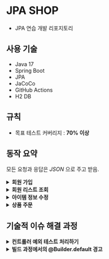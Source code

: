 # JPA SHOP

- JPA 연습 개발 리포지토리

## 사용 기술

- Java 17
- Spring Boot
- JPA
- JaCoCo
- GitHub Actions
- H2 DB

## 규칙

- 목표 테스트 커버리지 : **70% 이상**

## 동작 요약

모든 요청과 응답은 _JSON_ 으로 주고 받음.

<details>
    <summary><b>회원 가입</b><br/></summary>

POST: `localhost:8080/members/new`

![img.png](img.png)
</details>

<details>
  <summary><b>회원 리스트 조회</b><br/></summary>

GET: `localhost:8080/members/`

![img_2.png](img_2.png)
</details>

<details>
  <summary><b>아이템 정보 수정</b><br/></summary>

PATCH: `localhost:8080/items/{id}`

![img_3.png](img_3.png)

</details>

<details>
  <summary><b>상품 주문</b><br/></summary>

POST: `localhost:8080/order`

![img_4.png](img_4.png)
</details>

## 기술적 이슈 해결 과정

<details>
  <summary><b>컨트롤러 예외 테스트 처리하기</b><br/></summary>

```java
public class MemberRequest {

    @NotEmpty(message = "회원 이름은 필수 입니다")
    private String name;
```

- MemberRequest DTO 의 name 값이 없으면 예외가 터져야한다.
- 하지만 컨트롤러에서 _BindingResult.hasError()_ 형식으로 예외를 던지면 아래의 코드가 _NestedServletException_
을 던지면서 테스트가 정상적으로 실행되지 않는다.

```java
@Test
@DisplayName("POST: members/new 회원이름 입력값 없을 때")
void exceptionTest1() throws Exception {
    //given
    MemberRequest request = createHaveNotNameFieldMemberInfo();

    //when
    mockMvc.perform(post("/members/new")
            .contentType(MediaType.APPLICATION_JSON)
            .accept(MediaType.APPLICATION_JSON)
            .content(mapper.writeValueAsString(request)))

```

이를 해결하기 위해 컨트롤러에서 예외가 터지면 이것을 잡아서 일단 정상 처리 시켜주고
사용자가 작성한 코드에 따라 다음 행동을 결정하는 _@ExceptionHandler_ 를 사용.

```java
@RestControllerAdvice
public class ExceptionAdvice {

    @ExceptionHandler
    public ResponseEntity<ErrorResult> bindFieldErrorExceptionHandler(BindException e) {
        ErrorResult errorResult = new ErrorResult("FieldErrorException",
            String.valueOf(Objects.requireNonNull(e.getFieldError()).getDefaultMessage()));
        return new ResponseEntity<>(errorResult, HttpStatus.BAD_REQUEST);
    }
}
```

이제 DTO 객체에서 _name_ 필드를 입력하지 않으면 _ExceptionHandler_ 가 작동해서 _ErrorResult_ 객체에
예외가 발생한 원인과 디폴트 메시지를 넣게 된다.

결과적으로 _controller_ 코드에서는 _BindingResult_ 의 if 처리 구문이 없어져서 코드는 깔끔해지고,
테스트 코드도 정상적으로 작동한다.

```java
@PostMapping("/members/new")
public ResponseEntity<MemberResponse> create(
    @Validated @RequestBody MemberRequest memberRequest) {

    Long joinId = memberService.join(memberRequest.toEntity());
    Member member = memberService.findOne(joinId);
    log.info("member info={}", member.toString());
    return new ResponseEntity<>(MemberResponse.from(member), HttpStatus.CREATED);
}
```

```java
@Test
@DisplayName("POST: members/new 회원이름 입력값 없을 때")
void exceptionTest1() throws Exception {
    //given
    MemberRequest request = createHaveNotNameFieldMemberInfo();

    //when
    mockMvc.perform(post("/members/new")
            .contentType(MediaType.APPLICATION_JSON)
            .accept(MediaType.APPLICATION_JSON)
            .content(mapper.writeValueAsString(request)))

        //then
        .andExpect(status().isBadRequest())
        .andExpect(jsonPath("$.code").value("FieldErrorException"))
        .andExpect(jsonPath("$.message").value("회원 이름은 필수 입니다"));
}
```
</details>

<details>
  <summary><b>빌드 과정에서의 @Builder.default 경고</b><br/></summary>

- 깃허브 액션의 CI 빌드 도중 아래의 waring 출력

```text
/home/runner/work/jpashop/jpashop/src/main/java/jpabook/jpashop/domain/Member.java:38: warning: @Builder will ignore the initializing expression entirely. If you want the initializing expression to serve as default, add @Builder.Default. If it is not supposed to be settable during building, make the field final.
> Task :compileJava
	private List<Order> orders = new ArrayList<>();
	                    ^
1 warning
```

> **이유:**

- 회원 가입할 때 _Member_ 엔티티의 _orders_ 정보는 입력하지 않는다.
- 롬복의 _@Builder_ 는 필드를 사용하는 생성자와 각 필드의 setter 메서드로 구성된 inner 클래스를
하나 만들어서 내부에서 원본 클래스의 인스턴스를 반환한다.
- _Order_ 는 사용자 정의 객체이므로 이런 객체 타입을 초기화하는 코드는 _@Builder_ 에 당연히 존재하지 않는다.
`new ArrayList<>()` 로 초기화했다고 하더라도 _@Builder_ 가 적용되는 순간 null 로 초기화 된다.
- 따라서 정상적인 empty List 로 초기화하려면 _@Builder.Default_ 어노테이션이 필요.

```java
@Builder.Default
@OneToMany(mappedBy = "member")
private List<Order> orders = new ArrayList<>();
```

</details>
